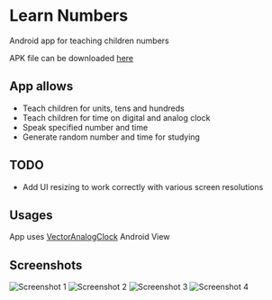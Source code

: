 # Learn Numbers
Android app for teaching children numbers  

APK file can be downloaded [here](https://github.com/lxxxxl/LearnNumbers/blob/master/release/LearnNumbers-3.apk?raw=true)  
  
## App allows  
* Teach children for units, tens and hundreds  
* Teach children for time on digital and analog clock  
* Speak specified number and time  
* Generate random number and time for studying  
  
## TODO  
* Add UI resizing to work correctly with various screen resolutions  

## Usages  
App uses [VectorAnalogClock](https://github.com/TurkiTAK/vector-analog-clock) Android View  
  
## Screenshots

![Screenshot 1](https://github.com/lxxxxl/LearnNumbers/blob/master/screenshots/4.jpg?raw=true)
![Screenshot 2](https://github.com/lxxxxl/LearnNumbers/blob/master/screenshots/5.jpg?raw=true)
![Screenshot 3](https://github.com/lxxxxl/LearnNumbers/blob/master/screenshots/6.jpg?raw=true)
![Screenshot 4](https://github.com/lxxxxl/LearnNumbers/blob/master/screenshots/7.jpg?raw=true)


